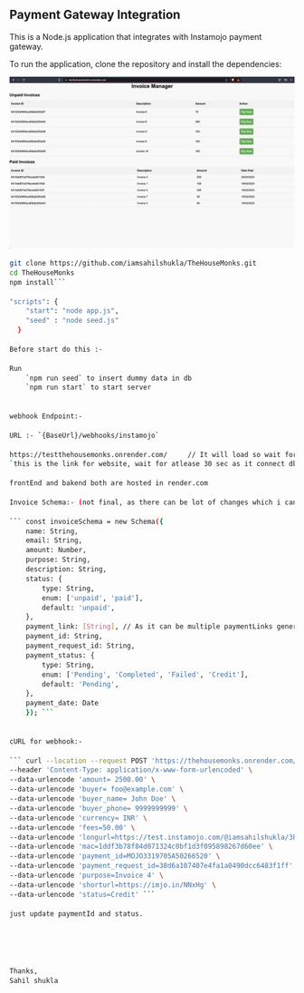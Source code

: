## Payment Gateway Integration

This is a Node.js application that integrates with Instamojo payment gateway.

To run the application, clone the repository and install the dependencies:

![INVOICE_MANAGER](/homePage.png)


```bash
git clone https://github.com/iamsahilshukla/TheHouseMonks.git
cd TheHouseMonks
npm install```

"scripts": {
    "start": "node app.js",
    "seed" : "node seed.js"
  }

Before start do this :-

Run 
    `npm run seed` to insert dummy data in db
    `npm run start` to start server


webhook Endpoint:-

URL :- `{BaseUrl}/webhooks/instamojo`

https://testthehousemonks.onrender.com/     // It will load so wait for 30 second please.
`this is the link for website, wait for atlease 30 sec as it connect db which takes some time`.

frontEnd and bakend both are hosted in render.com

Invoice Schema:- (not final, as there can be lot of changes which i can make).

``` const invoiceSchema = new Schema({
    name: String,
    email: String,
    amount: Number,
    purpose: String,
    description: String,
    status: {
        type: String,
        enum: ['unpaid', 'paid'],
        default: 'unpaid',
    },
    payment_link: [String], // As it can be multiple paymentLinks generated by user.
    payment_id: String,
    payment_request_id: String,
    payment_status: {
        type: String,
        enum: ['Pending', 'Completed', 'Failed', 'Credit'],
        default: 'Pending',
    },
    payment_date: Date
    }); ```


cURL for webhook:-

``` curl --location --request POST 'https://thehousemonks.onrender.com/webhooks/instamojo' \
--header 'Content-Type: application/x-www-form-urlencoded' \
--data-urlencode 'amount= 2500.00' \
--data-urlencode 'buyer= foo@example.com' \
--data-urlencode 'buyer_name= John Doe' \
--data-urlencode 'buyer_phone= 9999999999' \
--data-urlencode 'currency= INR' \
--data-urlencode 'fees=50.00' \
--data-urlencode 'longurl=https://test.instamojo.com/@iamsahilshukla/38d6a107407e4fa1a0490dcc6483f1ff' \
--data-urlencode 'mac=1ddf3b78f84d071324c0bf1d3f095898267d60ee' \
--data-urlencode 'payment_id=MOJO3319705A50266520' \
--data-urlencode 'payment_request_id=38d6a107407e4fa1a0490dcc6483f1ff' \
--data-urlencode 'purpose=Invoice 4' \
--data-urlencode 'shorturl=https://imjo.in/NNxHg' \
--data-urlencode 'status=Credit' ```

just update paymentId and status.





Thanks,
Sahil shukla

